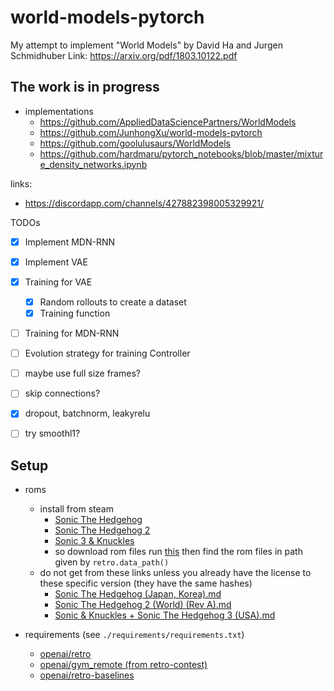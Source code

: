 # world-models-pytorch
My attempt to implement "World Models" by David Ha and Jurgen Schmidhuber
Link: https://arxiv.org/pdf/1803.10122.pdf

## The work is in progress

- implementations
    - https://github.com/AppliedDataSciencePartners/WorldModels
    - https://github.com/JunhongXu/world-models-pytorch
    - https://github.com/goolulusaurs/WorldModels
    - https://github.com/hardmaru/pytorch_notebooks/blob/master/mixture_density_networks.ipynb

links:
- https://discordapp.com/channels/427882398005329921/

TODOs

- [x] Implement MDN-RNN
- [x] Implement VAE
- [x] Training for VAE
    - [x] Random rollouts to create a dataset
    - [x] Training function
- [ ] Training for MDN-RNN
- [ ] Evolution strategy for training Controller

- [ ] maybe use full size frames?
- [ ] skip connections?
- [x] dropout, batchnorm, leakyrelu
- [ ] try smoothl1?

## Setup

- roms
    - install from steam
        - [Sonic The Hedgehog](http://store.steampowered.com/app/71113/Sonic_The_Hedgehog/)
        - [Sonic The Hedgehog 2](http://store.steampowered.com/app/71163/Sonic_The_Hedgehog_2/)
        - [Sonic 3 & Knuckles](http://store.steampowered.com/app/71162/Sonic_3__Knuckles/)
        - so download rom files run [this](https://github.com/openai/retro/blob/master/retro/scripts/import_sega_classics.py) then find the rom files in path given by `retro.data_path()`
    - do not get from these links unless you already have the license to these specific version (they have the same hashes)
        - [Sonic The Hedgehog (Japan, Korea).md](http://www.completeroms.com/dl/sega-genesis/sonic-the-hedgehog-japan-korea/151020)
        - [Sonic The Hedgehog 2 (World) (Rev A).md](http://www.completeroms.com/dl/game-gear/sonic-the-hedgehog-2-u-/7772)
        - [Sonic & Knuckles + Sonic The Hedgehog 3 (USA).md](http://www.completeroms.com/dl/sega-genesis/sonic-and-knuckles-sonic-3-jue-/1824)

- requirements (see `./requirements/requirements.txt`)
    - [openai/retro](https://github.com/openai/retro)
    - [openai/gym_remote (from retro-contest)](https://github.com/openai/retro-contest)
    - [openai/retro-baselines](https://github.com/openai/retro-baselines/blob/master/agents/ppo2.docker)
